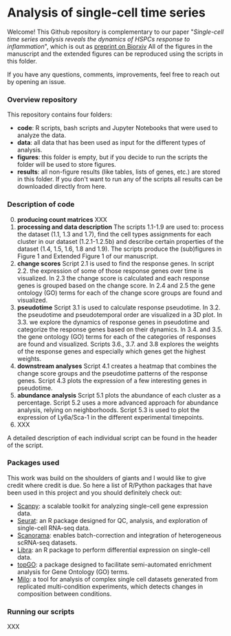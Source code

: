 # Analysis of single-cell time series

Welcome! This Github repository is complementary to our paper "_Single-cell time series analysis reveals the dynamics of HSPCs response to inflammation_", which is out as [preprint on Biorxiv](https://www.biorxiv.org/content/10.1101/2023.03.09.531881v1.abstract) All of the figures in the manuscript and the extended figures can be reproduced using the scripts in this folder.

If you have any questions, comments, improvements, feel free to reach out by opening an issue. 

### Overview repository
This repository contains four folders:
- **code**: R scripts, bash scripts and Jupyter Notebooks that were used to analyze the data.
- **data**: all data that has been used as input for the different types of analysis.
- **figures**: this folder is empty, but if you decide to run the scripts the folder will be used to store figures.
- **results**: all non-figure results (like tables, lists of genes, etc.) are stored in this folder. If you don't want to run any of the scripts all results can be downloaded directly from here.

### Description of code

0. **producing count matrices** XXX
1. **processing and data description** The scripts 1.1-1.9 are used to: process the dataset (1.1, 1.3 and 1.7), find the cell types assignments for each cluster in our dataset (1.2.1-1.2.5b) and describe certain properties of the dataset (1.4, 1.5, 1.6, 1.8 and 1.9). The scripts produce the (sub)figures in Figure 1 and Extended Figure 1 of our manuscript.
2. **change scores** Script 2.1 is used to find the response genes. In script 2.2. the expression of some of those response genes over time is visualized. In 2.3 the change score is calculated and each response genes is grouped based on the change score. In 2.4 and 2.5 the gene ontology (GO) terms for each of the change score groups are found and visualized.
3. **pseudotime** Script 3.1 is used to calculate response pseudotime. In 3.2. the pseudotime and pseudotemporal order are visualized in a 3D plot. In 3.3. we explore the dynamics of response genes in pseudotime and categorize the response genes based on their dynamics. In 3.4. and 3.5. the gene ontology (GO) terms for each of the categories of responses are found and visualized. Scripts 3.6., 3.7. and 3.8 explores the weights of the response genes and especially which genes get the highest weights. 
4. **downstream analyses** Script 4.1 creates a heatmap that combines the change score groups and the pseudotime patterns of the response genes. Script 4.3 plots the expression of a few interesting genes in pseudotime.
5. **abundance analysis** Script 5.1 plots the abundance of each cluster as a percentage. Script 5.2 uses a more advanced approach for abundance analysis, relying on neighborhoods. Script 5.3 is used to plot the expression of Ly6a/Sca-1 in the different experimental timepoints.
6. XXX

A detailed description of each individual script can be found in the header of the script. 

### Packages used
This work was build on the shoulders of giants and I would like to give credit where credit is due. So here a list of R/Python packages that have been used in this project and you should definitely check out:

- [Scanpy](https://scanpy.readthedocs.io/en/stable/): a scalable toolkit for analyzing single-cell gene expression data.
- [Seurat](https://satijalab.org/seurat/): an R package designed for QC, analysis, and exploration of single-cell RNA-seq data.
- [Scanorama](https://github.com/brianhie/scanorama): enables batch-correction and integration of heterogeneous scRNA-seq datasets.
- [Libra](https://github.com/neurorestore/Libra): an R package to perform differential expression on single-cell data.
- [topGO](https://bioconductor.org/packages/release/bioc/vignettes/topGO/inst/doc/topGO.pdf): a package designed to facilitate semi-automated enrichment analysis for Gene Ontology (GO) terms.
- [Milo](https://marionilab.github.io/miloR/articles/milo_demo.html): a tool for analysis of complex single cell datasets generated from replicated multi-condition experiments, which detects changes in composition between conditions.

### Running our scripts
XXX 
